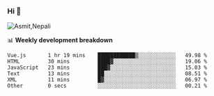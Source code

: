 ### Hi 👋

![Asmit,Nepali](https://media.giphy.com/media/L8K62iTDkzGX6/giphy.gif)
<!--
**asmit99nepali/asmit99nepali** is a ✨ _special_ ✨ repository because its `README.md` (this file) appears on your GitHub profile.

Here are some ideas to get you started:

- 🔭 I’m currently working on ...
- 🌱 I’m currently learning ...
- 👯 I’m looking to collaborate on ...
- 🤔 I’m looking for help with ...
- 💬 Ask me about ...
- 📫 How to reach me: ...
- 😄 Pronouns: ...
- ⚡ Fun fact: ...
-->


📊 **Weekly development breakdown**
<!--START_SECTION:waka-->

```text
Vue.js       1 hr 19 mins    ████████████▒░░░░░░░░░░░░   49.98 %
HTML         30 mins         ████▓░░░░░░░░░░░░░░░░░░░░   19.06 %
JavaScript   23 mins         ███▓░░░░░░░░░░░░░░░░░░░░░   15.03 %
Text         13 mins         ██░░░░░░░░░░░░░░░░░░░░░░░   08.51 %
XML          11 mins         █▓░░░░░░░░░░░░░░░░░░░░░░░   06.97 %
Other        0 secs          ░░░░░░░░░░░░░░░░░░░░░░░░░   00.21 %
```

<!--END_SECTION:waka-->

